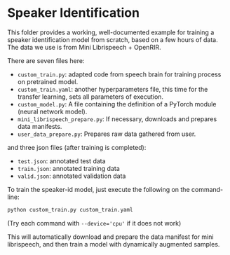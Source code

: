# Speaker Identification

This folder provides a working, well-documented example for training
a speaker identification model from scratch, based on a few hours of
data. The data we use is from Mini Librispeech + OpenRIR.

There are seven files here:

* `custom_train.py`: adapted code from speech brain for training process on pretrained model.
* `custom_train.yaml`: another hyperparameters file, this time for the transfer learning, sets all parameters of execution.
* `custom_model.py`: A file containing the definition of a PyTorch module (neural network model).
* `mini_librispeech_prepare.py`: If necessary, downloads and prepares data manifests.
* `user_data_prepare.py`: Prepares raw data gathered from user.

and three json files (after training is completed):
* `test.json`: annotated test data
* `train.json`: annotated training data
* `valid.json`: annotated validation data

To train the speaker-id model, just execute the following on the command-line:

```bash
python custom_train.py custom_train.yaml
```
(Try each command with ```--device='cpu'``` if it does not work)

This will automatically download and prepare the data manifest for mini
librispeech, and then train a model with dynamically augmented samples.


